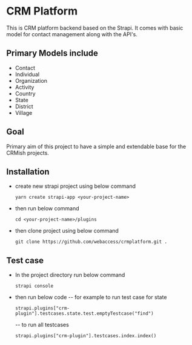 # CRM Platform

This is CRM platform backend based on the Strapi. It comes with basic model for contact management along with the API's.

## Primary Models include

- Contact
- Individual
- Organization
- Activity
- Country
- State
- District
- Village

## Goal

Primary aim of this project to have a simple and extendable base for the CRMish projects.

## Installation

- create new strapi project using below command

  `yarn create strapi-app <your-project-name>`

- then run below command

  `cd <your-project-name>/plugins`

- then clone project using below command

  `git clone https://github.com/webaccess/crmplatform.git .`

## Test case

- In the project directory run below command

  `strapi console`

- then run below code
  -- for example to run test case for state

  `strapi.plugins["crm-plugin"].testcases.state.test.emptyTestcase("find")`

  -- to run all testcases

  `strapi.plugins["crm-plugin"].testcases.index.index()`

